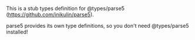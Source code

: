 This is a stub types definition for @types/parse5 (https://github.com/inikulin/parse5).

parse5 provides its own type definitions, so you don't need @types/parse5 installed!